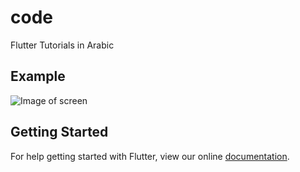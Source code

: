# code

Flutter Tutorials in Arabic
## Example
![Image of screen](https://i.imgur.com/pP8ChGh.gif)



## Getting Started

For help getting started with Flutter, view our online
[documentation](https://flutter.io/).
